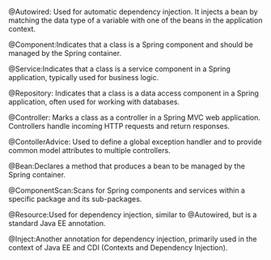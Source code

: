@Autowired: Used for automatic dependency injection. It injects a bean by matching the data type of a variable with one of the beans in the application context.<br>

@Component:Indicates that a class is a Spring component and should be managed by the Spring container.<br>

@Service:Indicates that a class is a service component in a Spring application, typically used for business logic.<br>

@Repository: Indicates that a class is a data access component in a Spring application, often used for working with databases.<br>

@Controller: Marks a class as a controller in a Spring MVC web application. Controllers handle incoming HTTP requests and return responses.<br>

@ContollerAdvice: Used to define a global exception handler and to provide common model attributes to multiple controllers.<br>

@Bean:Declares a method that produces a bean to be managed by the Spring container.<br>

@ComponentScan:Scans for Spring components and services within a specific package and its sub-packages.<br>

@Resource:Used for dependency injection, similar to @Autowired, but is a standard Java EE annotation.<br>

@Inject:Another annotation for dependency injection, primarily used in the context of Java EE and CDI (Contexts and Dependency Injection).<br>